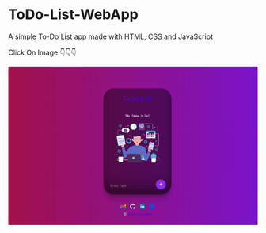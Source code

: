 # ToDo-List-WebApp

A simple To-Do List app made with HTML, CSS and JavaScript 

Click On Image 👇👇👇

<a href="https://krishnak2c.github.io/ToDo-List-WebApp/"><img src="images/preview.png"></a>
